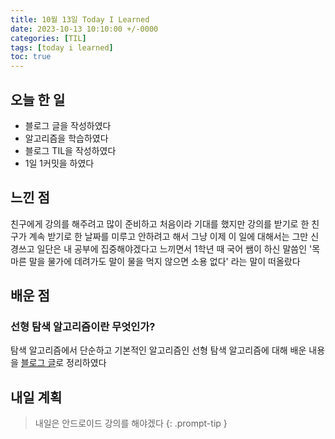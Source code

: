 ```yaml
---
title: 10월 13일 Today I Learned
date: 2023-10-13 10:10:00 +/-0000
categories: [TIL]
tags: [today i learned]
toc: true
---
```


## 오늘 한 일

* 블로그 글을 작성하였다
* 알고리즘을 학습하였다
* 블로그 TIL을 작성하였다
* 1일 1커밋을 하였다

## 느낀 점

친구에게 강의를 해주려고 많이 준비하고 처음이라 기대를 했지만 강의를 받기로 한 친구가
계속 받기로 한 날짜를 미루고 안하려고 해서 그냥 이제 이 일에 대해서는 그만 신경쓰고 일단은
내 공부에 집중해야겠다고 느끼면서 1학년 때 국어 쌤이 하신 말씀인 '목 마른 말을 물가에 데려가도 말이 물을 먹지 않으면 소용 없다' 라는 말이 떠올랐다

## 배운 점

### 선형 탐색 알고리즘이란 무엇인가?

탐색 알고리즘에서 단순하고 기본적인 알고리즘인 선형 탐색 알고리즘에 대해 배운 내용을 [블로그 글](https://jangwoojun.github.io/posts/%EC%84%A0%ED%98%95-%ED%83%90%EC%83%89-%EC%95%8C%EA%B3%A0%EB%A6%AC%EC%A6%98%EC%9D%B4%EB%9E%80/)로 정리하였다

## 내일 계획

> 내일은 안드로이드 강의를 해야겠다
{: .prompt-tip }

